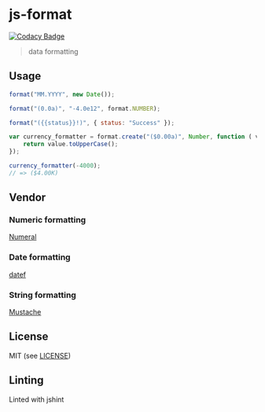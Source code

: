 
js-format
===
[![Codacy Badge](https://www.codacy.com/project/badge/fe402d05a90245b2848a3fee4171f0e1)](https://www.codacy.com/app/tsu-complete/js-format)

> data formatting

Usage
---

```js
format("MM.YYYY", new Date());

format("(0.0a)", "-4.0e12", format.NUMBER);

format("({{status}}!)", { status: "Success" });

var currency_formatter = format.create("($0.00a)", Number, function ( value ) {
    return value.toUpperCase();
});

currency_formatter(-4000);
// => ($4.00K)
```

Vendor
---

### Numeric formatting

[Numeral](https://github.com/adamwdraper/Numeral-js)

### Date formatting

[datef](https://github.com/hogart/datef)

### String formatting

[Mustache](https://github.com/janl/mustache.js)

License
---

MIT (see [LICENSE](https://github.com/tsu-complete/js-format/blob/master/LICENSE))

Linting
---

Linted with jshint


